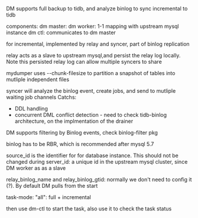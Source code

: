 DM supports full backup to tidb, and analyze binlog to sync incremental to tidb

components: 
dm master: 
dm worker: 1-1 mapping with upstream mysql instance
dm ctl: communicates to dm master

for incremental, implemented by relay and syncer, part of binlog replication

relay acts as a slave to upstream mysql,and persist the relay log locally. Note this persisted relay log can allow multiple syncers to share

mydumper uses --chunk-filesize to partition a snapshot of tables into mutliple independent files

syncer will analyze the binlog event, create jobs, and send to mutliple waiting job channels
Catchs: 
* DDL handling
* concurrent DML conflict detection - need to check tidb-binlog architecture, on the implmentation of the drainer

DM supports filtering by Binlog events, check binlog-filter pkg

binlog has to be RBR, which is recommended after mysql 5.7

source_id is the identifier for for database instance. This should not be changed during 
server_id: a unique id in the upstream mysql cluster, since DM worker as as a slave

relay_binlog_name and relay_binlog_gtid: normally we don't need to config it (?). By default DM pulls from the start

task-mode: "all": full + incremental

then use dm-ctl to start the task, also use it to check the task status





